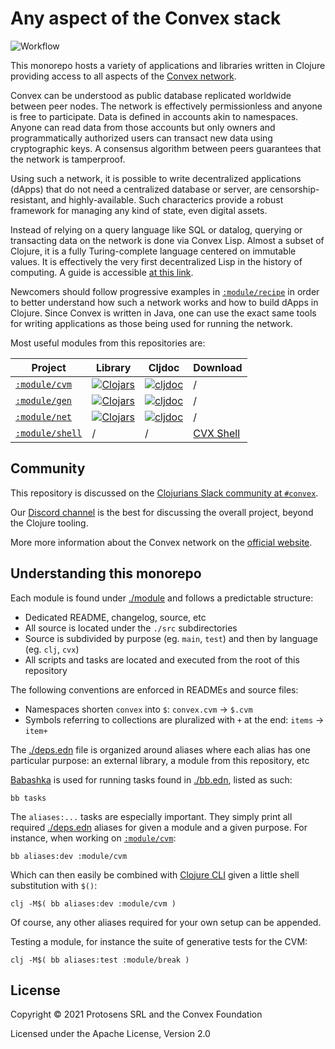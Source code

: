 # Any aspect of the Convex stack

![Workflow](https://github.com/convex-dev/convex.cljc/actions/workflows/workflow.yml/badge.svg)

This monorepo hosts a variety of applications and libraries written in Clojure providing access to all aspects of the
[Convex network](https://github.com/Convex-Dev/convex).

Convex can be understood as public database replicated worldwide between peer nodes. The network is effectively
permissionless and anyone is free to participate. Data is defined in accounts akin to namespaces. Anyone can read data
from those accounts but only owners and programmatically authorized users can transact new data using
cryptographic keys. A consensus algorithm between peers guarantees that the network is tamperproof.

Using such a network, it is possible to write decentralized applications (dApps) that do not need a centralized database or server,
are censorship-resistant, and highly-available. Such characterics provide a robust framework for managing any kind of
state, even digital assets.

Instead of relying on a query language like SQL or datalog, querying or transacting data on the network is done via
Convex Lisp. Almost a subset of Clojure, it is a fully Turing-complete language centered on immutable values. It is
effectively the very first decentralized Lisp in the history of computing. A guide is accessible [at this
link](https://convex.world/cvm).

Newcomers should follow progressive examples in [`:module/recipe`](./module/recipe) in order to better understand how
such a network works and how to build dApps in Clojure. Since Convex is written in Java, one can use the exact same
tools for writing applications as those being used for running the network. 

Most useful modules from this repositories are:

| Project | Library | Cljdoc | Download |
|---|---|---|---|
| [`:module/cvm`](./module/cvm) | [![Clojars](https://img.shields.io/clojars/v/world.convex/cvm.clj.svg)](https://clojars.org/world.convex/cvm.clj) | [![cljdoc](https://cljdoc.org/badge/world.convex/cvm.clj)](https://cljdoc.org/d/world.convex/cvm.clj/CURRENT) | / |
| [`:module/gen`](./module/gen) | [![Clojars](https://img.shields.io/clojars/v/world.convex/gen.clj.svg)](https://clojars.org/world.convex/gen.clj) | [![cljdoc](https://cljdoc.org/badge/world.convex/gen.clj)](https://cljdoc.org/d/world.convex/gen.clj/CURRENT) | / |
| [`:module/net`](./module/net) | [![Clojars](https://img.shields.io/clojars/v/world.convex/net.clj.svg)](https://clojars.org/world.convex/net.clj) | [![cljdoc](https://cljdoc.org/badge/world.convex/net.clj)](https://cljdoc.org/d/world.convex/net.clj/CURRENT) | / |
| [`:module/shell`](./module/shell) | / | / | [CVX Shell](https://github.com/Convex-Dev/convex.cljc/releases/tag/release/shell/0.0.0-alpha4) |


## Community

This repository is discussed on the [Clojurians Slack community at `#convex`](https://join.slack.com/t/clojurians/shared_invite/zt-lsr4rn2f-jealnYXLHVZ61V2vdi15QQ).

Our [Discord channel](https://discord.gg/5j2mPsk) is the best for discussing the
overall project, beyond the Clojure tooling.

More more information about the Convex network on the [official website](https://convex.world).


## Understanding this monorepo

Each module is found under [./module](./module) and follows a predictable structure:

- Dedicated README, changelog, source, etc
- All source is located under the `./src` subdirectories
- Source is subdivided by purpose (eg. `main`, `test`) and then by language (eg. `clj`, `cvx`)
- All scripts and tasks are located and executed from the root of this repository

The following conventions are enforced in READMEs and source files:

- Namespaces shorten `convex` into `$`: `convex.cvm` -> `$.cvm`
- Symbols referring to collections are pluralized with `+` at the end: `items` -> `item+`

The [./deps.edn](./deps.edn) file is organized around aliases where each alias has one
particular purpose: an external library, a module from this repository, etc

[Babashka](https://book.babashka.org/#_installation) is used for running tasks
found in [./bb.edn](./bb.edn), listed as such:

    bb tasks

The `aliases:...` tasks are especially important. They simply print all
required [./deps.edn](./deps.edn) aliases for given a module and a given
purpose. For instance, when
working on [`:module/cvm`](./module/cvm):

    bb aliases:dev :module/cvm

Which can then easily be combined with [Clojure
CLI](https://clojure.org/guides/getting_started) given a little shell
substitution with `$()`:

    clj -M$( bb aliases:dev :module/cvm )

Of course, any other aliases required for your own setup can be appended.

Testing a module, for instance the suite of generative tests for the CVM:

    clj -M$( bb aliases:test :module/break )

## License

Copyright © 2021 Protosens SRL and the Convex Foundation

Licensed under the Apache License, Version 2.0
